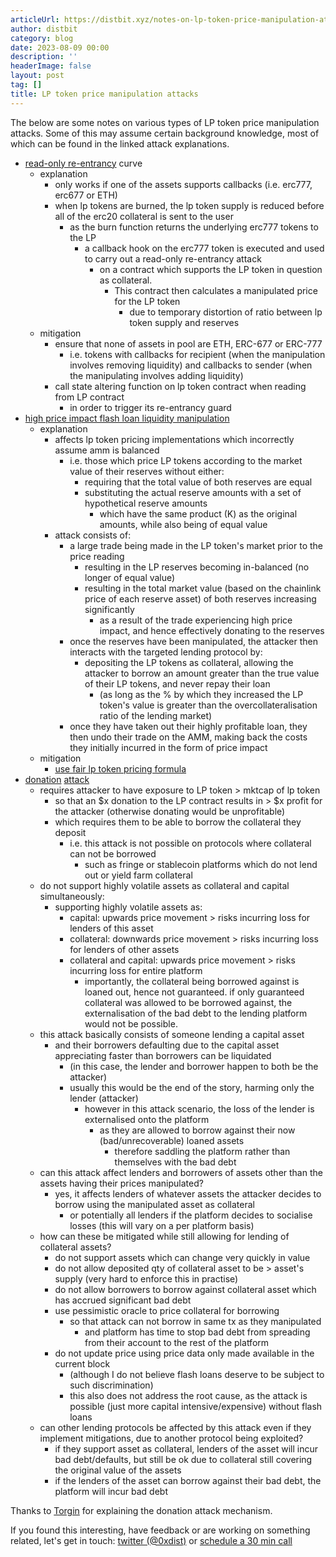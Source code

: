 ```yaml
---
articleUrl: https://distbit.xyz/notes-on-lp-token-price-manipulation-attacks
author: distbit
category: blog
date: 2023-08-09 00:00
description: ''
headerImage: false
layout: post
tag: []
title: LP token price manipulation attacks
---
```



 

The below are some notes on various types of LP token price manipulation attacks. Some of this may assume certain background knowledge, most of which can be found in the linked attack explanations.  

- [read-only re-entrancy](https://chainsecurity.com/curve-lp-oracle-manipulation-post-mortem/) curve  
	- explanation   
		- only works if one of the assets supports callbacks (i.e. erc777, erc677 or ETH)  
		- when lp tokens are burned, the lp token supply is reduced before all of the erc20 collateral is sent to the user  
			- as the burn function returns the underlying erc777 tokens to the LP  
				- a callback hook on the erc777 token is executed and used to carry out a read-only re-entrancy attack   
					- on a contract which supports the LP token in question as collateral.  
						- This contract then calculates a manipulated price for the LP token  
							- due to temporary distortion of ratio between lp token supply and reserves  
	- mitigation  
		- ensure that none of assets in pool are ETH, ERC-677 or ERC-777  
			- i.e. tokens with callbacks for recipient (when the manipulation involves removing liquidity) and callbacks to sender (when the manipulating involves adding liquidity)  
		- call state altering function on lp token contract when reading from LP contract  
			- in order to trigger its re-entrancy guard  
- [high price impact flash loan liquidity manipulation](https://cmichel.io/pricing-lp-tokens/)  
	- explanation  
		- affects lp token pricing implementations which incorrectly assume amm is balanced  
			- i.e. those which price LP tokens according to the market value of their reserves without either:  
				- requiring that the total value of both reserves are equal  
				- substituting the actual reserve amounts with a set of hypothetical reserve amounts  
					- which have the same product (K) as the original amounts, while also being of equal value  
		- attack consists of:  
			- a large trade being made in the LP token's market prior to the price reading  
				- resulting in the LP reserves becoming in-balanced (no longer of equal value)  
				- resulting in the total market value (based on the chainlink price of each reserve asset) of both reserves increasing significantly  
					- as a result of the trade experiencing high price impact, and hence effectively donating to the reserves  
			- once the reserves have been manipulated, the attacker then interacts with the targeted lending protocol by:  
				- depositing the LP tokens as collateral, allowing the attacker to borrow an amount greater than the true value of their LP tokens, and never repay their loan  
					- (as long as the % by which they increased the LP token's value is greater than the overcollateralisation ratio of the lending market)  
			- once they have taken out their highly profitable loan, they then undo their trade on the AMM, making back the costs they initially incurred in the form of price impact  
	- mitigation  
		-  [use fair lp token pricing formula](https://blog.alphaventuredao.io/fair-lp-token-pricing/)  
- [donation](https://blog.lodestarfinance.io/post-mortem-summary-13f5fe0bb336) [attack](https://blockauditreport.medium.com/lodestar-finance-6-5-million-exploit-decrypted-blockaudit-675026b9dd12)  
	- requires attacker to have exposure to LP token > mktcap of lp token  
		- so that an $x donation to the LP contract results in > $x profit for the attacker (otherwise donating would be unprofitable)  
		- which requires them to be able to borrow the collateral they deposit  
			- i.e. this attack is not possible on protocols where collateral can not be borrowed  
				- such as fringe or stablecoin platforms which do not lend out or yield farm collateral  
	- do not support highly volatile assets as collateral and capital simultaneously:  
		- supporting highly volatile assets as:  
			- capital: upwards price movement > risks incurring loss for lenders of this asset  
			- collateral: downwards price movement > risks incurring loss for lenders of other assets  
			- collateral and capital: upwards price movement > risks incurring loss for entire platform   
				- importantly, the collateral being borrowed against is loaned out, hence not guaranteed. if only guaranteed collateral was allowed to be borrowed against, the externalisation of the bad debt to the lending platform would not be possible.   
	- this attack basically consists of someone lending a capital asset  
		- and their borrowers defaulting due to the capital asset appreciating faster than borrowers can be liquidated  
			- (in this case, the lender and borrower happen to both be the attacker)  
			- usually this would be the end of the story, harming only the lender (attacker)  
				- however in this attack scenario, the loss of the lender is externalised onto the platform  
					- as they are allowed to borrow against their now (bad/unrecoverable) loaned assets  
						- therefore saddling the platform rather than themselves with the bad debt  
	- can this attack affect lenders and borrowers of assets other than the assets having their prices manipulated?  
		- yes, it affects lenders of whatever assets the attacker decides to borrow using the manipulated asset as collateral  
			- or potentially all lenders if the platform decides to socialise losses (this will vary on a per platform basis)  
	- how can these be mitigated while still allowing for lending of collateral assets?  
		- do not support assets which can change very quickly in value  
		- do not allow deposited qty of collateral asset to be > asset's supply (very hard to enforce this in practise)  
		- do not allow borrowers to borrow against collateral asset which has accrued significant bad debt  
		- use pessimistic oracle to price collateral for borrowing  
			- so that attack can not borrow in same tx as they manipulated  
				- and platform has time to stop bad debt from spreading from their account to the rest of the platform  
		- do not update price using price data only made available in the current block  
			- (although I do not believe flash loans deserve to be subject to such discrimination)  
			- this also does not address the root cause, as the attack is possible (just more capital intensive/expensive) without flash loans  
	- can other lending protocols be affected by this attack even if they implement mitigations, due to another protocol being exploited?  
		- if they support asset as collateral, lenders of the asset will incur bad debt/defaults, but still be ok due to collateral still covering the original value of the assets  
		- if the lenders of the asset can borrow against their bad debt, the platform will incur bad debt  


Thanks to [Torgin](https://twitter.com/MTorgin) for explaining the donation attack mechanism.  

If you found this interesting, have feedback or are working on something related, let's get in touch: [twitter (@0xdist)](https://twitter.com/0xdist) or [schedule a 30 min call](https://cal.com/distbit/30min)